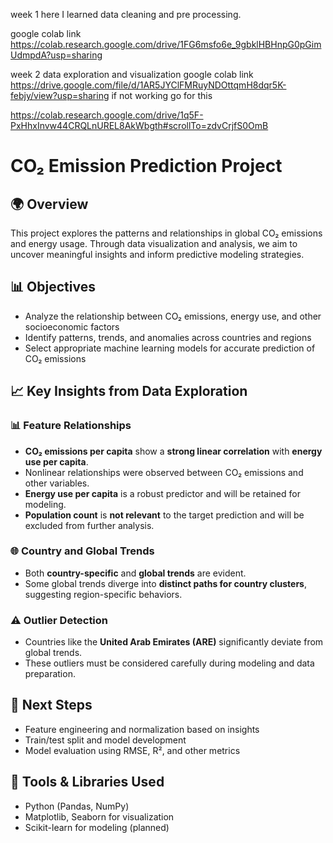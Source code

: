 week 1 here I learned data cleaning and pre processing.

google colab link  https://colab.research.google.com/drive/1FG6msfo6e_9gbklHBHnpG0pGimUdmpdA?usp=sharing

week 2 data exploration and visualization
google colab link  https://drive.google.com/file/d/1AR5JYClFMRuyNDOttqmH8dqr5K-febjy/view?usp=sharing
if not working go for this

https://colab.research.google.com/drive/1q5F-PxHhxInvw44CRQLnUREL8AkWbgth#scrollTo=zdvCrjfS0OmB
# CO₂ Emission Prediction Project

## 🌍 Overview

This project explores the patterns and relationships in global CO₂ emissions and energy usage. Through data visualization and analysis, we aim to uncover meaningful insights and inform predictive modeling strategies.

## 📊 Objectives

* Analyze the relationship between CO₂ emissions, energy use, and other socioeconomic factors
* Identify patterns, trends, and anomalies across countries and regions
* Select appropriate machine learning models for accurate prediction of CO₂ emissions

## 📈 Key Insights from Data Exploration

### 📊 Feature Relationships

* **CO₂ emissions per capita** show a **strong linear correlation** with **energy use per capita**.
* Nonlinear relationships were observed between CO₂ emissions and other variables.
* **Energy use per capita** is a robust predictor and will be retained for modeling.
* **Population count** is **not relevant** to the target prediction and will be excluded from further analysis.

### 🌐 Country and Global Trends

* Both **country-specific** and **global trends** are evident.
* Some global trends diverge into **distinct paths for country clusters**, suggesting region-specific behaviors.

### ⚠️ Outlier Detection

* Countries like the **United Arab Emirates (ARE)** significantly deviate from global trends.
* These outliers must be considered carefully during modeling and data preparation.



## 📅 Next Steps

* Feature engineering and normalization based on insights
* Train/test split and model development
* Model evaluation using RMSE, R², and other metrics

## 🚀 Tools & Libraries Used

* Python (Pandas, NumPy)
* Matplotlib, Seaborn for visualization
* Scikit-learn for modeling (planned)


